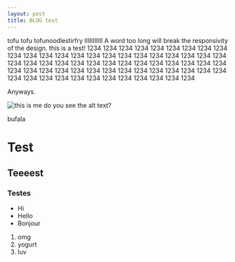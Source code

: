 ```yaml
---
layout: post
title: BLOG test
---
```


tofu tofu tofunoodlestirfry IIIIIIIIIII A word too long will break the responsivity of the design. this is a test! 1234 1234 1234 1234 1234 1234 1234 1234 1234 1234 1234 1234 1234 1234 1234 1234 1234 1234 1234 1234 1234 1234 1234 1234 1234 1234 1234 1234 1234 1234 1234 1234 1234 1234 1234 1234 1234 1234 1234 1234 1234 1234 1234 1234 1234 1234 1234 1234 1234 1234 1234 1234 1234 1234 1234 1234 1234 1234 1234 1234 1234 1234 1234

Anyways.


![this is me]({{site.url}}/thumbs/me2.jpg)
do you see the alt text?

bufala

# Test

## Teeeest

### Testes

* Hi
* Hello
* Bonjour

1. omg
1. yogurt
1. luv
